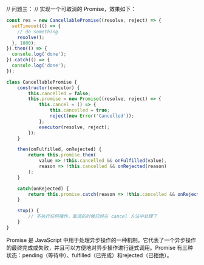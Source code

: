 // 问题三：
// 实现一个可取消的 Promise，效果如下：
```js
const res = new CancellablePromise((resolve, reject) => {
  setTimeout(() => {
    // do something
    resolve();
  }, 1000);
}).then(() => {
  console.log('done');
}).catch(() => {
  console.log('done');
});
```

```js
class CancellablePromise {
    constructor(executor) {
        this.cancelled = false;
        this.promise = new Promise((resolve, reject) => {
            this.cancel = () => {
                this.cancelled = true;
                reject(new Error('Cancelled'));
            };
            executor(resolve, reject);
        });
    }

    then(onFulfilled, onRejected) {
        return this.promise.then(
            value => !this.cancelled && onFulfilled(value),
            reason => !this.cancelled && onRejected(reason)
        );
    }

    catch(onRejected) {
        return this.promise.catch(reason => !this.cancelled && onRejected(reason));
    }

    stop() {
        // 不执行任何操作，取消的时候已经在 cancel 方法中处理了
    }
}
```
Promise 是 JavaScript 中用于处理异步操作的一种机制。它代表了一个异步操作的最终完成或失败，并且可以方便地对异步操作进行链式调用。Promise 有三种状态：pending（等待中）、fulfilled（已完成）和rejected（已拒绝）。




